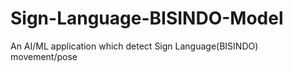 # Sign-Language-BISINDO-Model
An AI/ML application which detect Sign Language(BISINDO) movement/pose
